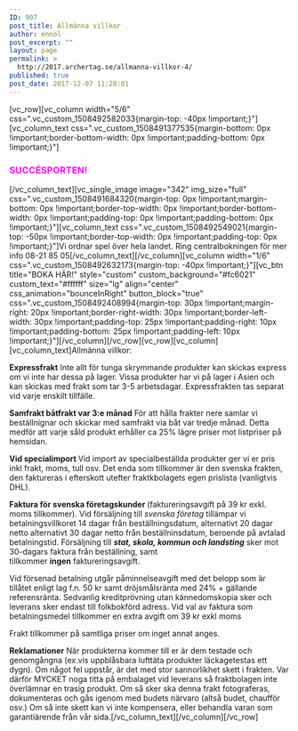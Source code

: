```yaml
---
ID: 907
post_title: Allmänna villkor
author: ennol
post_excerpt: ""
layout: page
permalink: >
  http://2017.archertag.se/allmanna-villkor-4/
published: true
post_date: 2017-12-07 11:28:01
---
```

[vc_row][vc_column width="5/6" css=".vc_custom_1508492582033{margin-top: -40px !important;}"][vc_column_text css=".vc_custom_1508491377535{margin-bottom: 0px !important;border-bottom-width: 0px !important;padding-bottom: 0px !important;}"]
<h3><span style="color: #ff00ff"><strong>SUCCÉSPORTEN!</strong></span></h3>
[/vc_column_text][vc_single_image image="342" img_size="full" css=".vc_custom_1508491684320{margin-top: 0px !important;margin-bottom: 0px !important;border-top-width: 0px !important;border-bottom-width: 0px !important;padding-top: 0px !important;padding-bottom: 0px !important;}"][vc_column_text css=".vc_custom_1508492549021{margin-top: -50px !important;border-top-width: 0px !important;padding-top: 0px !important;}"]Vi ordnar spel över hela landet. Ring centralbokningen för mer info 08-21 85 05[/vc_column_text][/vc_column][vc_column width="1/6" css=".vc_custom_1508492632173{margin-top: -40px !important;}"][vc_btn title="BOKA HÄR!" style="custom" custom_background="#fc6021" custom_text="#ffffff" size="lg" align="center" css_animation="bounceInRight" button_block="true" css=".vc_custom_1508492408994{margin-top: 30px !important;margin-right: 20px !important;border-right-width: 30px !important;border-left-width: 30px !important;padding-top: 25px !important;padding-right: 10px !important;padding-bottom: 25px !important;padding-left: 10px !important;}"][/vc_column][/vc_row][vc_row][vc_column][vc_column_text]Allmänna villkor:

<strong>Expressfrakt</strong>
Inte allt för tunga skrymmande produkter kan skickas express om vi inte har dessa på lager. Vissa produkter har vi på lager i Asien och kan skickas med frakt som tar 3-5 arbetsdagar. Expressfrakten tas separat vid varje enskilt tillfälle.

<strong>Samfrakt båtfrakt var 3:e månad</strong>
För att hålla frakter nere samlar vi beställnignar och skickar med samfrakt via båt var tredje månad. Detta medför att varje såld produkt erhåller ca 25% lägre priser mot listpriser på hemsidan.

<strong>Vid specialimport
</strong>Vid import av specialbeställda produkter ger vi er pris inkl frakt, moms, tull osv. Det enda som tillkommer är den svenska frakten, den faktureras i efterskott utefter fraktkbolagets egen prislista (vanligtvis DHL).

<strong>Faktura för svenska företagskunder
</strong>(faktureringsavgift på 39 kr exkl. moms tillkommer).
Vid försäljning till <em>svenska företag</em> tillämpar vi betalningsvillkoret 14 dagar från beställningsdatum, alternativt 20 dagar netto alternativt 30 dagar netto från beställninsdatum, beroende på avtalad betalningstid.
Försäljning till <em><strong>stat, skola, kommun och landsting</strong></em> sker mot 30-dagars faktura från beställning, samt tillkommer <strong>ingen</strong> faktureringsavgift.

Vid försenad betalning utgår påminnelseavgift med det belopp som är tillåtet enligt lag f.n. 50 kr samt dröjsmålsränta med 24% + gällande referensränta. Sedvanlig kreditprövning utan kännedomskopia sker och leverans sker endast till folkbokförd adress. Vid val av faktura som betalningsmedel tillkommer en extra avgift om 39 kr exkl moms

Frakt tillkommer på samtliga priser om inget annat anges.

<strong>Reklamationer</strong>
När produkterna kommer till er är dem testade och genomgångna (ex.vis uppblåsbara lufttäta produkter läckagetestas ett dygn).
Om något fel uppstår, är det med stor sannorlikhet skett i frakten. Var därför MYCKET noga titta på embalaget vid leverans så fraktbolagen inte överlämnar en trasig produkt.
Om så sker ska denna frakt fotograferas, dokumenteras och gås igenom med budets närvaro (altså budet, chaufför osv.)
Om så inte skett kan vi inte kompensera, eller behandla varan som garantiärende från vår sida.[/vc_column_text][/vc_column][/vc_row]